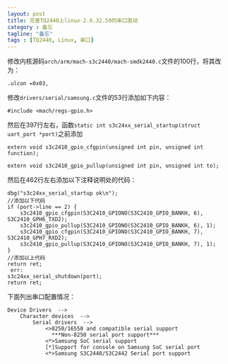 ```yaml
---
layout: post
title: 完善TQ2440上linux-2.6.32.59的串口驱动
category : 备忘
tagline: "备忘"
tags : [TQ2440, Linux, 串口]
---
```

修改内核源码``arch/arm/mach-s3c2440/mach-smdk2440.c``文件的100行，将其改为：

    .ulcon =0x03,

修改``drivers/serial/samsung.c``文件的53行添加如下内容：

    #include <mach/regs-gpio.h>

然后在397行左右，函数``static int s3c24xx_serial_startup(struct uart_port *port)``之前添加

    extern void s3c2410_gpio_cfgpin(unsigned int pin, unsigned int function);

    extern void s3c2410_gpio_pullup(unsigned int pin, unsigned int to);

然后在462行左右添加以下注释说明处的代码：

    dbg("s3c24xx_serial_startup ok\n");
    //添加以下代码
    if (port->line == 2) {
        s3c2410_gpio_cfgpin(S3C2410_GPIONO(S3C2410_GPIO_BANKH, 6), S3C2410_GPH6_TXD2);
        s3c2410_gpio_pullup(S3C2410_GPIONO(S3C2410_GPIO_BANKH, 6), 1);
        s3c2410_gpio_cfgpin(S3C2410_GPIONO(S3C2410_GPIO_BANKH, 7), S3C2410_GPH7_RXD2);
        s3c2410_gpio_pullup(S3C2410_GPIONO(S3C2410_GPIO_BANKH, 7), 1);
    }
    //添加以上代码
    return ret;
     err:
    s3c24xx_serial_shutdown(port);
    return ret;

下面列出串口配置情况：

    Device Drivers  -->
        Character devices  -->
            Serial drivers  -->
                <>8250/16550 and compatible serial support
                  ***Non-8250 serial port support***
                <*>Samsung SoC serial support
                [*]Support for console on Samsung SoC serial port
                <*>Samsung S3C2440/S3C2442 Serial port support
